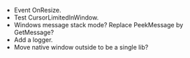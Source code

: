 - Event OnResize.
- Test CursorLimitedInWindow.
- Windows message stack mode? Replace PeekMessage by GetMessage?
- Add a logger.
- Move native window outside to be a single lib?